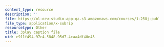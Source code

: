 ```yaml
---
content_type: resource
description: ''
file: https://ol-ocw-studio-app-qa.s3.amazonaws.com/courses/1-258j-public-transportation-systems-spring-2017/e911f49497c4584895d74caa4df40e45_FTwuE36SUA.vtt
file_type: application/x-subrip
resourcetype: Other
title: 3play caption file
uid: e911f494-97c4-5848-95d7-4caa4df40e45
---
```

